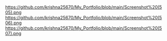 https://github.com/krishna25670/My_Portfolio/blob/main/Screenshot%20(505).png
https://github.com/krishna25670/My_Portfolio/blob/main/Screenshot%20(506).png
https://github.com/krishna25670/My_Portfolio/blob/main/Screenshot%20(507).png
